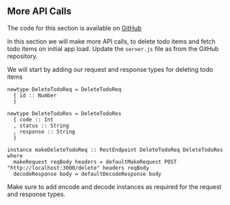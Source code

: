 ## More API Calls

The code for this section is available on [GitHub](https://github.com/iAmMrinal0/prestoByExample/releases/tag/v0.8)

In this section we will make more API calls, to delete todo items and fetch todo items on initial app load. Update the `server.js` file as from the GitHub repository.

We will start by adding our request and response types for deleting todo items

```
newtype DeleteTodoReq = DeleteTodoReq
  { id :: Number
  }

newtype DeleteTodoRes = DeleteTodoRes
  { code :: Int
  , status :: String
  , response :: String
  }

instance makeDeleteTodoReq :: RestEndpoint DeleteTodoReq DeleteTodoRes where
  makeRequest reqBody headers = defaultMakeRequest POST "http://localhost:3000/delete" headers reqBody
  decodeResponse body = defaultDecodeResponse body
```

Make sure to add encode and decode instances as required for the request and response types.

